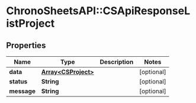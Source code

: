 # ChronoSheetsAPI::CSApiResponseListProject

## Properties
Name | Type | Description | Notes
------------ | ------------- | ------------- | -------------
**data** | [**Array&lt;CSProject&gt;**](CSProject.md) |  | [optional] 
**status** | **String** |  | [optional] 
**message** | **String** |  | [optional] 


